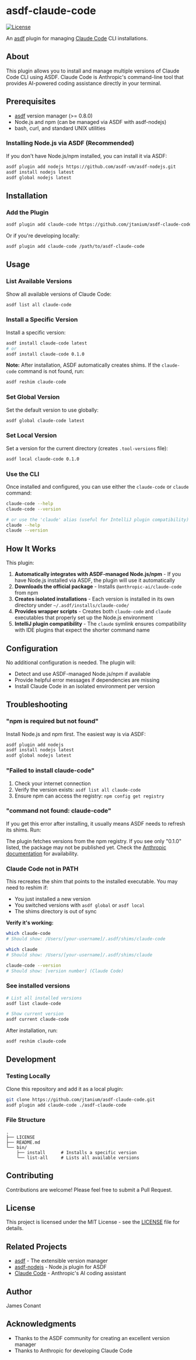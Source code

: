 # asdf-claude-code

[![License](https://img.shields.io/github/license/jtanium/asdf-claude-code)](LICENSE)

An [asdf](https://asdf-vm.com/) plugin for managing [Claude Code](https://www.anthropic.com/claude) CLI installations.

## About

This plugin allows you to install and manage multiple versions of Claude Code CLI using ASDF. Claude Code is Anthropic's command-line tool that provides AI-powered coding assistance directly in your terminal.

## Prerequisites

- [asdf](https://asdf-vm.com/) version manager (>= 0.8.0)
- Node.js and npm (can be managed via ASDF with asdf-nodejs)
- bash, curl, and standard UNIX utilities

### Installing Node.js via ASDF (Recommended)

If you don't have Node.js/npm installed, you can install it via ASDF:

```bash
asdf plugin add nodejs https://github.com/asdf-vm/asdf-nodejs.git
asdf install nodejs latest
asdf global nodejs latest
```

## Installation

### Add the Plugin

```bash
asdf plugin add claude-code https://github.com/jtanium/asdf-claude-code.git
```

Or if you're developing locally:

```bash
asdf plugin add claude-code /path/to/asdf-claude-code
```

## Usage

### List Available Versions

Show all available versions of Claude Code:

```bash
asdf list all claude-code
```

### Install a Specific Version

Install a specific version:

```bash
asdf install claude-code latest
# or
asdf install claude-code 0.1.0
```

**Note:** After installation, ASDF automatically creates shims. If the `claude-code` command is not found, run:

```bash
asdf reshim claude-code
```

### Set Global Version

Set the default version to use globally:

```bash
asdf global claude-code latest
```

### Set Local Version

Set a version for the current directory (creates `.tool-versions` file):

```bash
asdf local claude-code 0.1.0
```

### Use the CLI

Once installed and configured, you can use either the `claude-code` or `claude` command:

```bash
claude-code --help
claude-code --version

# or use the 'claude' alias (useful for IntelliJ plugin compatibility)
claude --help
claude --version
```

## How It Works

This plugin:

1. **Automatically integrates with ASDF-managed Node.js/npm** - If you have Node.js installed via ASDF, the plugin will use it automatically
2. **Downloads the official package** - Installs `@anthropic-ai/claude-code` from npm
3. **Creates isolated installations** - Each version is installed in its own directory under `~/.asdf/installs/claude-code/`
4. **Provides wrapper scripts** - Creates both `claude-code` and `claude` executables that properly set up the Node.js environment
5. **IntelliJ plugin compatibility** - The `claude` symlink ensures compatibility with IDE plugins that expect the shorter command name

## Configuration

No additional configuration is needed. The plugin will:

- Detect and use ASDF-managed Node.js/npm if available
- Provide helpful error messages if dependencies are missing
- Install Claude Code in an isolated environment per version

## Troubleshooting

### "npm is required but not found"

Install Node.js and npm first. The easiest way is via ASDF:

```bash
asdf plugin add nodejs
asdf install nodejs latest
asdf global nodejs latest
```

### "Failed to install claude-code"

1. Check your internet connection
2. Verify the version exists: `asdf list all claude-code`
3. Ensure npm can access the registry: `npm config get registry`
### "command not found: claude-code"

If you get this error after installing, it usually means ASDF needs to refresh its shims. Run:

The plugin fetches versions from the npm registry. If you see only "0.1.0" listed, the package may not be published yet. Check the [Anthropic documentation](https://www.anthropic.com/claude) for availability.

### Claude Code not in PATH

This recreates the shim that points to the installed executable. You may need to reshim if:
- You just installed a new version
- You switched versions with `asdf global` or `asdf local`
- The shims directory is out of sync

**Verify it's working:**

```bash
which claude-code
# Should show: /Users/[your-username]/.asdf/shims/claude-code

which claude
# Should show: /Users/[your-username]/.asdf/shims/claude

claude-code --version
# Should show: [version number] (Claude Code)
```

### See installed versions

```bash
# List all installed versions
asdf list claude-code

# Show current version
asdf current claude-code
```

After installation, run:

```bash
asdf reshim claude-code
```

## Development

### Testing Locally

Clone this repository and add it as a local plugin:

```bash
git clone https://github.com/jtanium/asdf-claude-code.git
asdf plugin add claude-code ./asdf-claude-code
```

### File Structure

```
.
├── LICENSE
├── README.md
└── bin/
    ├── install      # Installs a specific version
    └── list-all     # Lists all available versions
```

## Contributing

Contributions are welcome! Please feel free to submit a Pull Request.

## License

This project is licensed under the MIT License - see the [LICENSE](LICENSE) file for details.

## Related Projects

- [asdf](https://asdf-vm.com/) - The extensible version manager
- [asdf-nodejs](https://github.com/asdf-vm/asdf-nodejs) - Node.js plugin for ASDF
- [Claude Code](https://www.anthropic.com/claude) - Anthropic's AI coding assistant

## Author

James Conant

## Acknowledgments

- Thanks to the ASDF community for creating an excellent version manager
- Thanks to Anthropic for developing Claude Code

